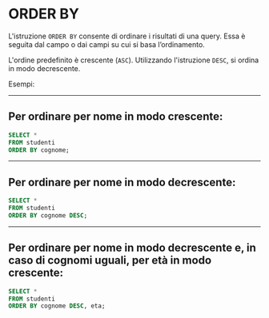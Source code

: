 # ORDER BY

L'istruzione `ORDER BY` consente di ordinare i risultati di una query. Essa è seguita dal campo o dai campi su cui si basa l’ordinamento.

L'ordine predefinito è crescente (`ASC`). Utilizzando l'istruzione `DESC`, si ordina in modo decrescente.

Esempi:

---

## Per ordinare per nome in modo crescente:

```sql
SELECT *
FROM studenti
ORDER BY cognome;
```

---

## Per ordinare per nome in modo decrescente:

```sql
SELECT *
FROM studenti
ORDER BY cognome DESC;
```

---

## Per ordinare per nome in modo decrescente e, in caso di cognomi uguali, per età in modo crescente:

```sql
SELECT *
FROM studenti
ORDER BY cognome DESC, eta;
```
